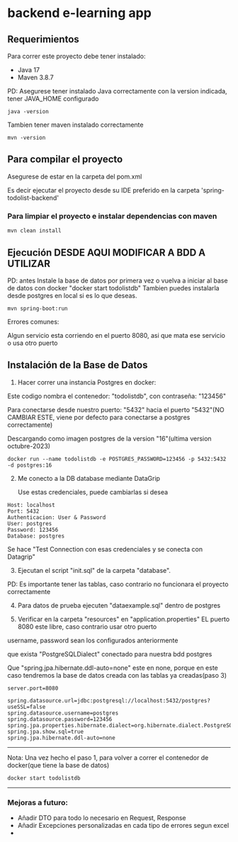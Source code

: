 # backend e-learning app

## Requerimientos

Para correr este proyecto debe tener instalado:

- Java 17
- Maven 3.8.7

PD: Asegurese tener instalado Java correctamente con la version indicada, tener JAVA_HOME configurado

```
java -version
```

Tambien tener maven instalado correctamente

```
mvn -version
```

## Para compilar el proyecto

Asegurese de estar en la carpeta del pom.xml

Es decir ejecutar el proyecto desde su IDE preferido en la carpeta 'spring-todolist-backend'

### Para limpiar el proyecto e instalar dependencias con maven

```
mvn clean install
```

## Ejecución DESDE AQUI MODIFICAR A BDD A UTILIZAR

PD: antes Instale la base de datos por primera vez o vuelva a iniciar al base de datos con docker "docker start todolistdb"
Tambien puedes instalarla desde postgres en local si es lo que deseas.

```
mvn spring-boot:run
```

Errores comunes:

Algun servicio esta corriendo en el puerto 8080, asi que mata ese servicio o usa otro puerto

## Instalación de la Base de Datos

1. Hacer correr una instancia Postgres en docker:

Este codigo nombra el contenedor: "todolistdb", con contraseña: "123456"

Para conectarse desde nuestro puerto: "5432" hacia el puerto "5432"(NO CAMBIAR ESTE, viene por defecto para conectarse a postgres correctamente)

Descargando como imagen postgres de la version "16"(ultima version octubre-2023)

```
docker run --name todolistdb -e POSTGRES_PASSWORD=123456 -p 5432:5432 -d postgres:16
```

2. Me conecto a la DB database mediante DataGrip

   Use estas credenciales, puede cambiarlas si desea

```
Host: localhost
Port: 5432
Authenticacion: User & Password
User: postgres
Password: 123456
Database: postgres
```

Se hace "Test Connection con esas credenciales y se conecta con Datagrip"

3. Ejecutan el script "init.sql" de la carpeta "database".

PD: Es importante tener las tablas, caso contrario no funcionara el proyecto correctamente

4. Para datos de prueba ejecuten "dataexample.sql" dentro de postgres

5. Verificar en la carpeta "resources" en "application.properties"
   EL puerto 8080 este libre, caso contrario usar otro puerto

username, password sean los configurados anteriormente

que exista "PostgreSQLDialect" conectado para nuestra bdd postgres

Que "spring.jpa.hibernate.ddl-auto=none" este en none,
porque en este caso tendremos la base de datos creada con las tablas ya creadas(paso 3)

```
server.port=8080

spring.datasource.url=jdbc:postgresql://localhost:5432/postgres?useSSL=false
spring.datasource.username=postgres
spring.datasource.password=123456
spring.jpa.properties.hibernate.dialect=org.hibernate.dialect.PostgreSQLDialect
spring.jpa.show.sql=true
spring.jpa.hibernate.ddl-auto=none
```

---

Nota: Una vez hecho el paso 1, para volver a correr el contenedor de docker(que tiene la base de datos)

```
docker start todolistdb
```

---

### Mejoras a futuro:

- Añadir DTO para todo lo necesario en Request, Response
- Añadir Excepciones personalizadas en cada tipo de errores segun excel
-

